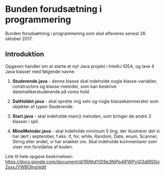 # Bunden forudsætning i programmering

Bunden forudsætning i programmering som skal afleveres senest 26. oktober 2017.

## Introduktion

Opgaven handler om at starte et nyt Java projekt i IntelliJ IDEA, og lave 4 Java klasser med følgende navne:

1. **Studerende.java** - denne klasse skal indeholde nogle klasse-variabler, constructors og klasse-metoder, som kan beskrive datamatikerstuderende på vores hold.

2. **DatHoldet.java** - skal oprette mig selv og nogle klassekammerater som objekter af typen Studerende.

3. **Start.java** - skal indeholde main() metoden, som bringer de andre 3 klasser i spil.

4. **MineMetoder.java** - skal indeholde minimum 5 ting, der illustrerer det vi har lært i september, f.eks. if, for, while, Random, Date, enum, Scanner, String eller andet, vi har snakket om. Skal indeholde kommentarer som viser min forståelse af koden. 

Link til hele opgave beskrivelsen:  https://docs.google.com/document/d/1RiNtdYlD9e3NjPp4iPWPyGI3diRS0jv2sxxJYWBOlng/edit
